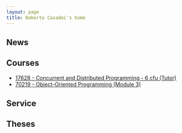```yaml
---
layout: page
title: Roberto Casadei's home
---
```


## News

## Courses

- [17628 - Concurrent and Distributed Programming - 6 cfu (Tutor)](http://www.unibo.it/en/teaching/course-unit-catalogue/course-unit/2020/412598)
- [70219 - Object-Oriented Programming (Module 3)](http://www.unibo.it/en/teaching/course-unit-catalogue/course-unit/2020/378219)

## Service

## Theses
